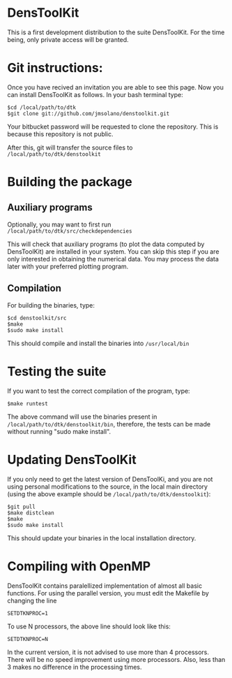 # DensToolKit

This is a first development distribution to the suite DensToolKit. For the time being, only private access will be granted.

# Git instructions:

Once you have recived an invitation you are able to see this page. Now you can install DensToolKit as follows. In your bash terminal type:

~~~~~~~~~~
$cd /local/path/to/dtk
$git clone git://github.com/jmsolano/denstoolkit.git
~~~~~~~~~~

Your bitbucket password will be requested to clone the repository. This is because this repository is not public.

After this, git will transfer the source files to ```/local/path/to/dtk/denstoolkit```

# Building the package

## Auxiliary programs

Optionally, you may want to first run
```/local/path/to/dtk/src/checkdependencies```

This will check that auxiliary programs (to plot the data computed by DensToolKit) are installed
in your system. You can skip this step if you are only interested in obtaining the numerical 
data. You may process the data later with your preferred plotting program.

## Compilation

For building the binaries, type:

~~~~~~~~~~
$cd denstoolkit/src
$make
$sudo make install
~~~~~~~~~~

This should compile and install the binaries into ```/usr/local/bin```

# Testing the suite

If you want to test the correct compilation of the program, type:

~~~~~~~~~~
$make runtest
~~~~~~~~~~

The above command will use the binaries present in 
```/local/path/to/dtk/denstoolkit/bin```, therefore, the
tests can be made without running "sudo make install".

# Updating DensToolKit

If you only need to get the latest version of DensToolKi, and you are not using 
personal modifications to the source, in the local main directory (using the 
above example should be ```/local/path/to/dtk/denstoolkit```):

~~~~~~~~~~
$git pull
$make distclean
$make
$sudo make install
~~~~~~~~~~

This should update your binaries in the local installation directory.


# Compiling with OpenMP

DensToolKit contains paralellized implementation of almost all basic functions. For using the parallel version, you must edit the Makefile by changing the line

~~~~~~~~~~
SETDTKNPROC=1
~~~~~~~~~~

To use N processors, the above line should look like this:

~~~~~~~~~~
SETDTKNPROC=N
~~~~~~~~~~

In the current version, it is not advised to use more than 4 processors. There will be no speed improvement using more processors. Also, less than 3 makes no difference in the processing times.



